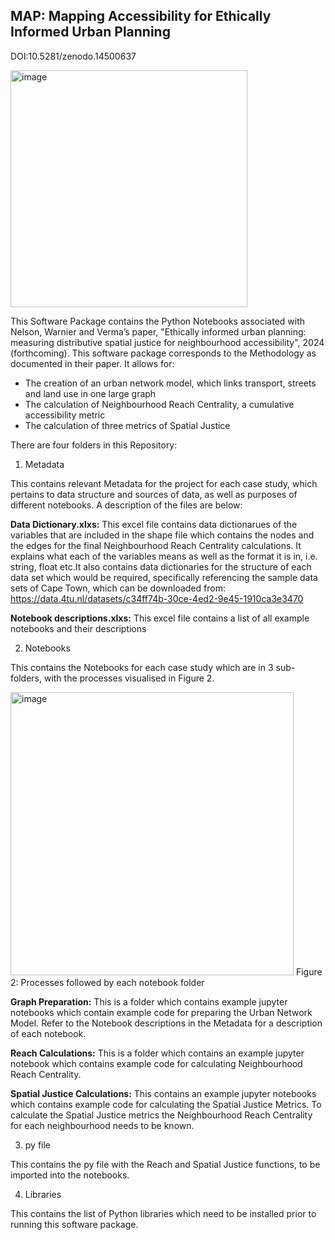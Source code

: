 ## MAP: Mapping Accessibility for Ethically Informed Urban Planning

DOI:10.5281/zenodo.14500637

<img width="379" alt="image" src="https://github.com/user-attachments/assets/b51c1773-f2e5-4070-8598-51964433f790" />

This Software Package contains the Python Notebooks associated with Nelson, Warnier and Verma’s paper, "Ethically informed urban planning: measuring distributive spatial justice for neighbourhood accessibility", 2024 (forthcoming). This software package corresponds to the Methodology as documented in their paper. It allows for:

- The creation of an urban network model, which links transport, streets and land use in one large graph
- The calculation of Neighbourhood Reach Centrality, a cumulative accessibility metric
- The calculation of three metrics of Spatial Justice

There are four folders in this Repository:

1. Metadata

This contains relevant Metadata for the project for each case study, which pertains to data structure and sources of data, as well as purposes of different notebooks. A description of the files are below:

**Data Dictionary.xlxs:**
This excel file contains data dictionarues of the variables that are included in the shape file which contains the nodes and the edges for the final Neighbourhood Reach Centrality calculations. It explains what each of the variables means as well as the format it is in, i.e. string, float etc.It also contains data dictionaries for the structure of each data set which would be required, specifically referencing the sample data sets of Cape Town, which can be downloaded from: https://data.4tu.nl/datasets/c34ff74b-30ce-4ed2-9e45-1910ca3e3470

**Notebook descriptions.xlxs:**
This excel file contains a list of all example notebooks and their descriptions

2. Notebooks

This contains the Notebooks for each case study which are in 3 sub-folders, with the processes visualised in Figure 2.

<img width="453" alt="image" src="https://github.com/user-attachments/assets/ab24da37-8ed1-42df-b79f-eb6679cf5d51" />
Figure 2: Processes followed by each notebook folder

**Graph Preparation:**
This is a folder which contains example jupyter notebooks which contain example code for preparing the Urban Network Model. Refer to the Notebook descriptions in the Metadata for a description of each notebook.

**Reach Calculations:**
This is a folder which contains an example jupyter notebook which contains example code for calculating Neighbourhood Reach Centrality.

**Spatial Justice Calculations:**
This contains an example jupyter notebooks which contains example code for calculating the Spatial Justice Metrics.
To calculate the Spatial Justice metrics the Neighbourhood Reach Centrality for each neighbourhood needs to be known.

3. py file

This contains the py file with the Reach and Spatial Justice functions, to be imported into the notebooks.

4. Libraries

This contains the list of Python libraries which need to be installed prior to running this software package.




